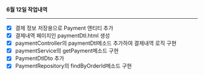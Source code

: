 **6월 12일 작업내역**

---

- [x] 결제 정보 저장용으로 Payment 엔티티 추가
- [x] 결제내역 페이지인 paymentDtl.html 생성
- [x] paymentController의 paymentDtl메소드 추가하여 결제내역 로직 구현
- [x] paymentService의 getPayment메소드 구현
- [x] PaymentDtlDto 추가
- [x] PaymentRepository의 findByOrderId메소드 구현